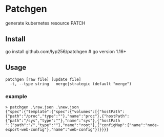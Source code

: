 # Patchgen

generate kubernetes resource PATCH

## Install

go install github.com/lyp256/patchgen # go version 1.16+

## Usage

```shell
patchgen [raw file] [update file]
  -t, --type string   merge|strategic (default "merge")
 ```

### example

```shell
> patchgen .\raw.json .\new.json
{"spec":{"template":{"spec":{"volumes":[{"hostPath":{"path":"/proc","type":""},"name":"proc"},{"hostPath":{"path":"/sys","type":""},"name":"sys"},{"hostPath
":{"path":"/","type":""},"name":"root"},{"configMap":{"name":"node-export-web-config"},"name":"web-config"}]}}}}
```
